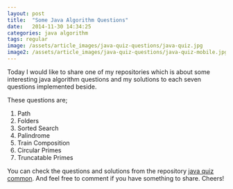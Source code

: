 ```yaml
---
layout: post
title:  "Some Java Algorithm Questions"
date:   2014-11-30 14:34:25
categories: java algorithm
tags: regular
image: /assets/article_images/java-quiz-questions/java-quiz.jpg
image2: /assets/article_images/java-quiz-questions/java-quiz-mobile.jpg
---
```

Today I would like to share one of my repositories which is about some interesting java algorithm questions and my solutions to each seven questions implemented beside.

These questions are;
1. Path
2. Folders
3. Sorted Search
4. Palindrome
5. Train Composition
6. Circular Primes
7. Truncatable Primes

You can check the questions and solutions from the repository [java quiz common](https://github.com/yavuztas/java-quiz-common). And feel free to comment if you have something to share. Cheers!
